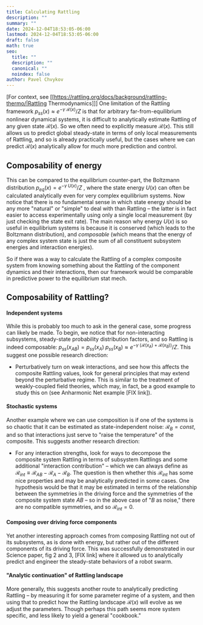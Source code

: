 ```yaml
---
title: Calculating Rattling
description: ""
summary: ""
date: 2024-12-04T18:53:05-06:00
lastmod: 2024-12-04T18:53:05-06:00
draft: false
math: true
seo:
  title: ""
  description: ""
  canonical: ""
  noindex: false
author: Pavel Chvykov
---
```

[For context, see [[https://rattling.org/docs/background/rattling-thermo/|Rattling Thermodynamics]]]
One limitation of the Rattling framework $p_{ss}(x) \approx e^{-\gamma\; \mathcal{R}(x)}/Z \tag{1}$  is that for arbitrary far-from-equilibrium nonlinear dynamical systems, it is difficult to analytically estimate Rattling of any given state $\mathcal{R}(x)$. So we often need to explicitly measure $\mathcal{R}(x)$. This still allows us to predict global steady-state in terms of only local measurements of Rattling, and so is already practically useful, but the cases where we can predict $\mathcal{R}(x)$ analytically allow for much more prediction and control. 

## Composability of energy

This can be compared to the equilibrium counter-part, the Boltzmann distribution $p_{eq}(x) = e^{-\gamma\; U(x)}/Z$ , where the state energy $U(x)$ can often be calculated analytically even for very complex equilibrium systems. Now notice that there is no fundamental sense in which state energy should be any more "natural" or "simple" to deal with than Rattling – the latter is in fact easier to access experimentally using only a single local measurement (by just checking the state exit rate). The main reason why energy $U(x)$ is so useful in equilibrium systems is because it is conserved (which leads to the Boltzmann distribution), and *composable* (which means that the energy of any complex system state is just the sum of all constituent subsystem energies and interaction energies).

So if there was a way to calculate the Rattling of a complex composite system from knowing something about the Rattling of the component dynamics and their interactions, then our framework would be comparable in predictive power to the equilibrium stat mech. 

## Composability of Rattling?

#### Independent systems
While this is probably too much to ask in the general case, some progress can likely be made. To begin, we notice that for non-interacting subsystems, steady-state probability distribution factors, and so Rattling is indeed composable:  $p_{ss}(x_{AB}) = p_{ss}(x_A)\; p_{ss}(x_B) \approx e^{-\gamma\; \left(\mathcal{R}(x_A)+\mathcal{R}(x_B)\right)}/Z$. This suggest one possible research direction:
* Perturbatively turn on weak interactions, and see how this affects the composite Rattling values, look for general principles that may extend beyond the perturbative regime. This is similar to the treatment of weakly-coupled field theories, which may, in fact, be a good example to study this on (see Anharmonic Net example [FIX link]). 

#### Stochastic systems
Another example where we can use composition is if one of the systems is so chaotic that it can be estimated as state-independent noise: $\mathcal{R}_{B} = const$, and so that interactions just serve to "raise the temperature" of the composite. This suggests another research direction:
* For any interaction strengths, look for ways to decompose the composite system Rattling in terms of subsystem Rattlings and some additional "interaction contribution" – which we can always define as $\mathcal{R}_{int} \equiv \mathcal{R}_{AB}-\mathcal{R}_A-\mathcal{R}_B$. The question is then whether this $\mathcal{R}_{int}$ has some nice properties and may be analytically predicted in some cases. One hypothesis would be that it may be estimated in terms of the relationship between the symmetries in the driving force and the symmetries of the composite system state $AB$ – so in the above case of "$B$ as noise," there are no compatible symmetries, and so $\mathcal{R}_{int}=0$.

#### Composing over driving force components
Yet another interesting approach comes from composing Rattling not out of its subsystems, as is done with energy, but rather out of the different components of its driving force. This was successfully demonstrated in our Science paper, fig 2 and 3, [FIX link] where it allowed us to analytically predict and engineer the steady-state behaviors of a robot swarm. 

#### "Analytic continuation" of Rattling landscape
More generally, this suggests another route to analytically predicting Rattling – by measuring it for some parameter regime of a system, and then using that to predict how the Rattling landscape $\mathcal{R}(x)$ will evolve as we adjust the parameters. Though perhaps this path seems more system specific, and less likely to yield a general "cookbook."